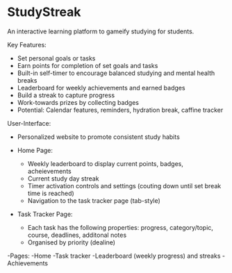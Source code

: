 # StudyStreak
An interactive learning platform to gameify studying for students. 

Key Features:
- Set personal goals or tasks 
- Earn points for completion of set goals and tasks
- Built-in self-timer to encourage balanced studying and mental health breaks
- Leaderboard for weekly achievements and earned badges
- Build a streak to capture progress
- Work-towards prizes by collecting badges
- Potential: Calendar features, reminders, hydration break, caffine tracker 

User-Interface:
- Personalized website to promote consistent study habits
- Home Page:
    - Weekly leaderboard to display current points, badges, acheievements
    - Current study day streak
    - Timer activation controls and settings (couting down until set break time is reached)
    - Navigation to the task tracker page (tab-style)
 
- Task Tracker Page:
    - Each task has the following properties: progress, category/topic, course, deadlines, additonal notes
    - Organised by priority (dealine)
  
-Pages:
    -Home
    -Task tracker 
    -Leaderboard (weekly progress) and streaks
    -Achievements